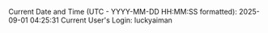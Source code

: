 Current Date and Time (UTC - YYYY-MM-DD HH:MM:SS formatted): 2025-09-01 04:25:31
Current User's Login: luckyaiman
